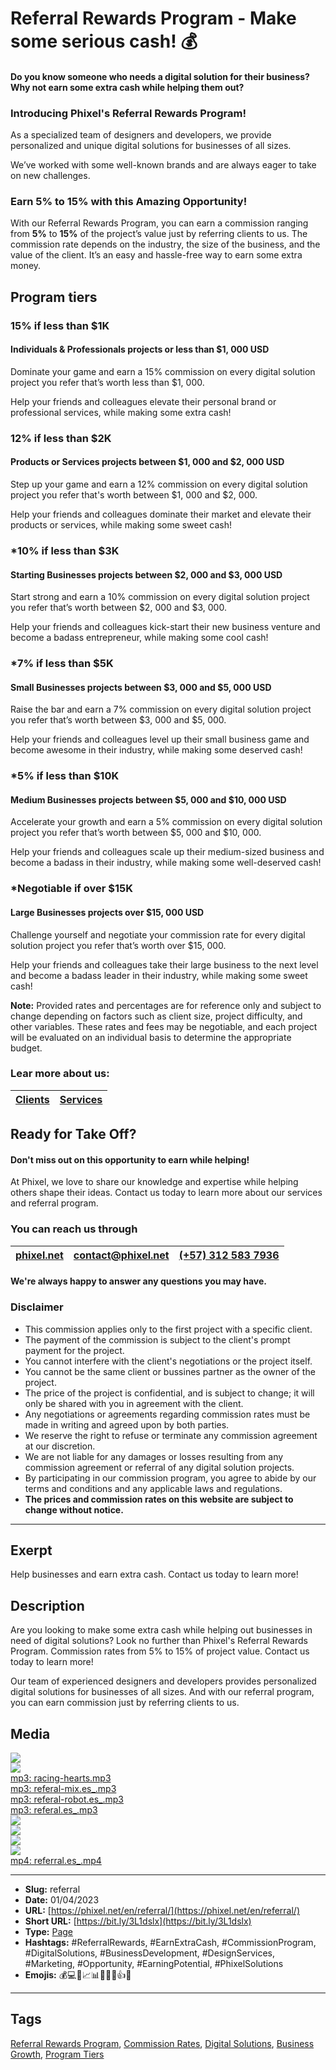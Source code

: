 # Referral Rewards Program - Make some serious cash! 💰
#### Do you know someone who needs a digital solution for their business? Why not earn some extra cash while helping them out?

### Introducing Phixel's Referral Rewards Program!

As a specialized team of designers and developers, we provide personalized and unique digital solutions for businesses of all sizes.

We’ve worked with some well-known brands and are always eager to take on new challenges.

### Earn **5%** to **15%** with this Amazing Opportunity!

With our Referral Rewards Program, you can earn a commission ranging from **5%** to **15%** of the project’s value just by referring clients to us. The commission rate depends on the industry, the size of the business, and the value of the client. It’s an easy and hassle-free way to earn some extra money.

## Program tiers

### **15%** if less than $1K

#### Individuals & Professionals projects or less than $1, 000 USD

Dominate your game and earn a 15% commission on every digital solution project you refer that’s worth less than $1, 000.

Help your friends and colleagues elevate their personal brand or professional services, while making some extra cash!

### **12%** if less than $2K

#### Products or Services projects between $1, 000 and $2, 000 USD

Step up your game and earn a 12% commission on every digital solution project you refer that's worth between $1, 000 and $2, 000.

Help your friends and colleagues dominate their market and elevate their products or services, while making some sweet cash!

### ***10%** if less than $3K
#### Starting Businesses projects between $2, 000 and $3, 000 USD

Start strong and earn a 10% commission on every digital solution project you refer that’s worth between $2, 000 and $3, 000.

Help your friends and colleagues kick-start their new business venture and become a badass entrepreneur, while making some cool cash!

### ***7%** if less than $5K
#### Small Businesses projects between $3, 000 and $5, 000 USD

Raise the bar and earn a 7% commission on every digital solution project you refer that’s worth between $3, 000 and $5, 000.

Help your friends and colleagues level up their small business game and become awesome in their industry, while making some deserved cash!

### ***5%** if less than $10K
#### Medium Businesses projects between $5, 000 and $10, 000 USD

Accelerate your growth and earn a 5% commission on every digital solution project you refer that’s worth between $5, 000 and $10, 000.

Help your friends and colleagues scale up their medium-sized business and become a badass in their industry, while making some well-deserved cash!

### ***Negotiable** if over $15K
#### Large Businesses projects over $15, 000 USD

Challenge yourself and negotiate your commission rate for every digital solution project you refer that’s worth over $15, 000.

Help your friends and colleagues take their large business to the next level and become a badass leader in their industry, while making some sweet cash!

**Note:** Provided rates and percentages are for reference only and subject to change depending on factors such as client size, project difficulty, and other variables. These rates and fees may be negotiable, and each project will be evaluated on an individual basis to determine the appropriate budget.

### Lear more about us:

| [Clients](https://phixel.net/en/about-us/clients/) | [Services](https://phixel.net/en/about-us/services/) |
|-|-|
## Ready for Take Off?

#### Don't miss out on this opportunity to earn while helping!

At Phixel, we love to share our knowledge and expertise while helping others shape their ideas. Contact us today to learn more about our services and referral program.

### You can reach us through

| [phixel.net](https://phixel.net/) | [contact@phixel.net](mailto:contact@phixel.net) | [(+57) 312 583 7936](https://web.whatsapp.com/send/?phone=+573125837936) |
|-|-|-|

#### We're always happy to answer any questions you may have.

### Disclaimer

- This commission applies only to the first project with a specific client.
- The payment of the commission is subject to the client's prompt payment for the project.
- You cannot interfere with the client's negotiations or the project itself.
- You cannot be the same client or bussines partner as the owner of the project.
- The price of the project is confidential, and is subject to change; it will only be shared with you in agreement with the client.
- Any negotiations or agreements regarding commission rates must be made in writing and agreed upon by both parties.
- We reserve the right to refuse or terminate any commission agreement at our discretion.
- We are not liable for any damages or losses resulting from any commission agreement or referral of any digital solution projects.
- By participating in our commission program, you agree to abide by our terms and conditions and any applicable laws and regulations.
- **The prices and commission rates on this website are subject to change without notice.**
------------
## Exerpt
Help businesses and earn extra cash.
Contact us today to learn more!
## Description
Are you looking to make some extra cash while helping out businesses in need of digital solutions? Look no further than Phixel's Referral Rewards Program. Commission rates from 5% to 15% of project value. Contact us today to learn more!

Our team of experienced designers and developers provides personalized digital solutions for businesses of all sizes. And with our referral program, you can earn commission just by referring clients to us.
## Media
<img src="media/31b5e16d/cover-referrals.jpg" loading="lazy"><br>
<img src="media/6a642218/referral-cover.jpg" loading="lazy"><br>
	<a href="media/b4b99b2c/racing-hearts.mp3" target="_media">mp3: racing-hearts.mp3</a><br>
	<a href="media/243db555/referal-mix.es_.mp3" target="_media">mp3: referal-mix.es_.mp3</a><br>
	<a href="media/ff49e1b7/referal-robot.es_.mp3" target="_media">mp3: referal-robot.es_.mp3</a><br>
	<a href="media/55f86538/referal.es_.mp3" target="_media">mp3: referal.es_.mp3</a><br>
<img src="media/15be34b0/referral-landed.jpg" loading="lazy"><br>
<img src="media/54dc5587/referral-lunch.jpg" loading="lazy"><br>
<img src="media/25aa22cd/referral-relax.jpg" loading="lazy"><br>
<img src="media/eff47e30/referral-robot.jpg" loading="lazy"><br>
	<a href="media/14b4baf7/referral.es_.mp4" target="_media">mp4: referral.es_.mp4</a><br>

------------
- **Slug:** referral
- **Date:** 01/04/2023
- **URL:** [https://phixel.net/en/referral/](https://phixel.net/en/referral/)
- **Short URL:** [https://bit.ly/3L1dslx](https://bit.ly/3L1dslx)
- **Type:** [Page](#page)
- **Hashtags:** #ReferralRewards, #EarnExtraCash, #CommissionProgram, #DigitalSolutions, #BusinessDevelopment, #DesignServices, #Marketing, #Opportunity, #EarningPotential, #PhixelSolutions
- **Emojis:** 💰💻👔📈📊👥💡🤝👍📱

------------
## Tags
[Referral Rewards Program](#referral-rewards-program), [Commission Rates](#commission-rates), [Digital Solutions](#digital-solutions), [Business Growth](#business-growth), [Program Tiers](#program-tiers)
